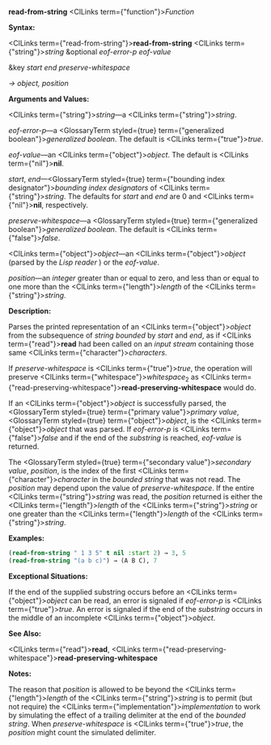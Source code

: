 **read-from-string** <ClLinks  term={"function"}><i>Function</i></ClLinks> 



**Syntax:** 



<ClLinks  term={"read-from-string"}><b>read-from-string</b></ClLinks> <ClLinks  term={"string"}><i>string</i></ClLinks> &amp;optional *eof-error-p eof-value* 



&amp;key *start end preserve-whitespace* 



*→ object, position* 



**Arguments and Values:** 



<ClLinks  term={"string"}><i>string</i></ClLinks>—a <ClLinks  term={"string"}><i>string</i></ClLinks>. 



*eof-error-p*—a <GlossaryTerm styled={true} term={"generalized boolean"}><i>generalized boolean</i></GlossaryTerm>. The default is <ClLinks  term={"true"}><i>true</i></ClLinks>. 



*eof-value*—an <ClLinks  term={"object"}><i>object</i></ClLinks>. The default is <ClLinks  term={"nil"}><b>nil</b></ClLinks>. 



*start*, *end*—<GlossaryTerm styled={true} term={"bounding index designator"}><i>bounding index designators</i></GlossaryTerm> of <ClLinks  term={"string"}><i>string</i></ClLinks>. The defaults for *start* and *end* are 0 and <ClLinks  term={"nil"}><b>nil</b></ClLinks>, respectively. 



*preserve-whitespace*—a <GlossaryTerm styled={true} term={"generalized boolean"}><i>generalized boolean</i></GlossaryTerm>. The default is <ClLinks  term={"false"}><i>false</i></ClLinks>. 



<ClLinks  term={"object"}><i>object</i></ClLinks>—an <ClLinks  term={"object"}><i>object</i></ClLinks> (parsed by the *Lisp reader* ) or the *eof-value*. 



*position*—an *integer* greater than or equal to zero, and less than or equal to one more than the <ClLinks  term={"length"}><i>length</i></ClLinks> of the <ClLinks  term={"string"}><i>string</i></ClLinks>. 







 



 



**Description:** 



Parses the printed representation of an <ClLinks  term={"object"}><i>object</i></ClLinks> from the subsequence of *string bounded* by *start* and *end*, as if <ClLinks  term={"read"}><b>read</b></ClLinks> had been called on an *input stream* containing those same <ClLinks  term={"character"}><i>characters</i></ClLinks>. 



If *preserve-whitespace* is <ClLinks  term={"true"}><i>true</i></ClLinks>, the operation will preserve <ClLinks  term={"whitespace"}><i>whitespace</i></ClLinks><sub>2</sub> as <ClLinks  term={"read-preserving-whitespace"}><b>read-preserving-whitespace</b></ClLinks> would do. 



If an <ClLinks  term={"object"}><i>object</i></ClLinks> is successfully parsed, the <GlossaryTerm styled={true} term={"primary value"}><i>primary value</i></GlossaryTerm>, <GlossaryTerm styled={true} term={"object"}><i>object</i></GlossaryTerm>, is the <ClLinks  term={"object"}><i>object</i></ClLinks> that was parsed. If *eof-error-p* is <ClLinks  term={"false"}><i>false</i></ClLinks> and if the end of the *substring* is reached, *eof-value* is returned. 



The <GlossaryTerm styled={true} term={"secondary value"}><i>secondary value</i></GlossaryTerm>, *position*, is the index of the first <ClLinks  term={"character"}><i>character</i></ClLinks> in the *bounded string* that was not read. The *position* may depend upon the value of *preserve-whitespace*. If the entire <ClLinks  term={"string"}><i>string</i></ClLinks> was read, the *position* returned is either the <ClLinks  term={"length"}><i>length</i></ClLinks> of the <ClLinks  term={"string"}><i>string</i></ClLinks> or one greater than the <ClLinks  term={"length"}><i>length</i></ClLinks> of the <ClLinks  term={"string"}><i>string</i></ClLinks>. 



**Examples:**
```lisp
(read-from-string " 1 3 5" t nil :start 2) → 3, 5 
(read-from-string "(a b c)") → (A B C), 7 
```
**Exceptional Situations:** 



If the end of the supplied substring occurs before an <ClLinks  term={"object"}><i>object</i></ClLinks> can be read, an error is signaled if *eof-error-p* is <ClLinks  term={"true"}><i>true</i></ClLinks>. An error is signaled if the end of the *substring* occurs in the middle of an incomplete <ClLinks  term={"object"}><i>object</i></ClLinks>. 



**See Also:** 



<ClLinks  term={"read"}><b>read</b></ClLinks>, <ClLinks  term={"read-preserving-whitespace"}><b>read-preserving-whitespace</b></ClLinks> 



**Notes:** 



The reason that *position* is allowed to be beyond the <ClLinks  term={"length"}><i>length</i></ClLinks> of the <ClLinks  term={"string"}><i>string</i></ClLinks> is to permit (but not require) the <ClLinks  term={"implementation"}><i>implementation</i></ClLinks> to work by simulating the effect of a trailing delimiter at the end of the *bounded string*. When *preserve-whitespace* is <ClLinks  term={"true"}><i>true</i></ClLinks>, the *position* might count the simulated delimiter. 



